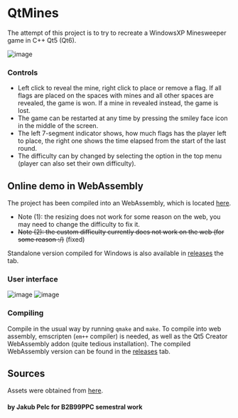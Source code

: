 # QtMines

The attempt of this project is to try to recreate a WindowsXP Minesweeper game in C++ Qt5 (Qt6).

![image](https://github.com/kubakubakuba/QtMines/assets/13603688/c281cbd4-f161-4347-92fb-525f60a3c105)

### Controls
- Left click to reveal the mine, right click to place or remove a flag. If all flags are placed on the spaces with mines and all other spaces are revealed, the game is won.
If a mine in revealed instead, the game is lost.
- The game can be restarted at any time by pressing the smiley face icon in the middle of the screen.
- The left 7-segment indicator shows, how much flags has the player left to place, the right one shows the time elapsed from the start of the last round.
- The difficulty can by changed by selecting the option in the top menu (player can also set their own difficulty).

## Online demo in WebAssembly

The project has been compiled into an WebAssembly, which is located [here](http://vps.swpelc.eu/ctu/minesweeper/).
- Note (1): the resizing does not work for some reason on the web, you may need to change the difficulty to fix it.
- ~~Note (2): the custom difficulty currently does not work on the web (for some reason :/)~~ (fixed)

Standalone version compiled for Windows is also available in [releases](https://github.com/kubakubakuba/QtMines/releases) the tab.

### User interface

![image](https://github.com/kubakubakuba/QtMines/assets/13603688/3c38b27e-fe7a-4c66-8767-35bd548c2a4c)
![image](https://github.com/kubakubakuba/QtMines/assets/13603688/4980d425-e451-4177-944f-26dab4f69dff)

### Compiling
Compile in the usual way by running `qmake` and `make`.
To compile into web assembly, emscripten (`em++` compiler) is needed, as well as the Qt5 Creator WebAssembly addon (quite tedious installation). The compiled WebAssembly version can be found in the [releases](https://github.com/kubakubakuba/QtMines/releases) tab.

## Sources
Assets were obtained from [here](https://github.com/ShizukuIchi/minesweeper/tree/master).

#### by Jakub Pelc for B2B99PPC semestral work
